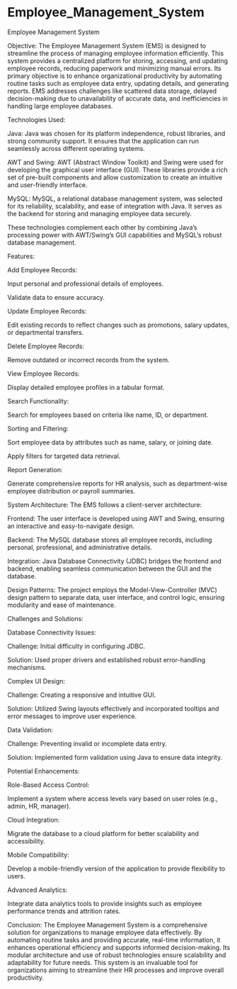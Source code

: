 # Employee_Management_System
Employee Management System

Objective: The Employee Management System (EMS) is designed to streamline the process of managing employee information efficiently. This system provides a centralized platform for storing, accessing, and updating employee records, reducing paperwork and minimizing manual errors. Its primary objective is to enhance organizational productivity by automating routine tasks such as employee data entry, updating details, and generating reports. EMS addresses challenges like scattered data storage, delayed decision-making due to unavailability of accurate data, and inefficiencies in handling large employee databases.

Technologies Used:

Java: Java was chosen for its platform independence, robust libraries, and strong community support. It ensures that the application can run seamlessly across different operating systems.

AWT and Swing: AWT (Abstract Window Toolkit) and Swing were used for developing the graphical user interface (GUI). These libraries provide a rich set of pre-built components and allow customization to create an intuitive and user-friendly interface.

MySQL: MySQL, a relational database management system, was selected for its reliability, scalability, and ease of integration with Java. It serves as the backend for storing and managing employee data securely.

These technologies complement each other by combining Java’s processing power with AWT/Swing’s GUI capabilities and MySQL’s robust database management.

Features:

Add Employee Records:

Input personal and professional details of employees.

Validate data to ensure accuracy.

Update Employee Records:

Edit existing records to reflect changes such as promotions, salary updates, or departmental transfers.

Delete Employee Records:

Remove outdated or incorrect records from the system.

View Employee Records:

Display detailed employee profiles in a tabular format.

Search Functionality:

Search for employees based on criteria like name, ID, or department.

Sorting and Filtering:

Sort employee data by attributes such as name, salary, or joining date.

Apply filters for targeted data retrieval.

Report Generation:

Generate comprehensive reports for HR analysis, such as department-wise employee distribution or payroll summaries.

System Architecture: The EMS follows a client-server architecture:

Frontend: The user interface is developed using AWT and Swing, ensuring an interactive and easy-to-navigate design.

Backend: The MySQL database stores all employee records, including personal, professional, and administrative details.

Integration: Java Database Connectivity (JDBC) bridges the frontend and backend, enabling seamless communication between the GUI and the database.

Design Patterns: The project employs the Model-View-Controller (MVC) design pattern to separate data, user interface, and control logic, ensuring modularity and ease of maintenance.

Challenges and Solutions:

Database Connectivity Issues:

Challenge: Initial difficulty in configuring JDBC.

Solution: Used proper drivers and established robust error-handling mechanisms.

Complex UI Design:

Challenge: Creating a responsive and intuitive GUI.

Solution: Utilized Swing layouts effectively and incorporated tooltips and error messages to improve user experience.

Data Validation:

Challenge: Preventing invalid or incomplete data entry.

Solution: Implemented form validation using Java to ensure data integrity.

Potential Enhancements:

Role-Based Access Control:

Implement a system where access levels vary based on user roles (e.g., admin, HR, manager).

Cloud Integration:

Migrate the database to a cloud platform for better scalability and accessibility.

Mobile Compatibility:

Develop a mobile-friendly version of the application to provide flexibility to users.

Advanced Analytics:

Integrate data analytics tools to provide insights such as employee performance trends and attrition rates.

Conclusion: The Employee Management System is a comprehensive solution for organizations to manage employee data effectively. By automating routine tasks and providing accurate, real-time information, it enhances operational efficiency and supports informed decision-making. Its modular architecture and use of robust technologies ensure scalability and adaptability for future needs. This system is an invaluable tool for organizations aiming to streamline their HR processes and improve overall productivity.
